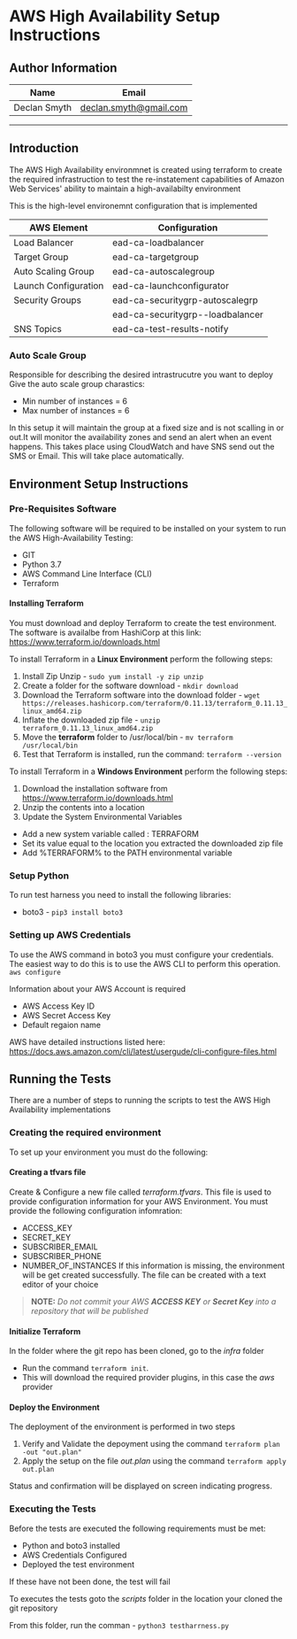 # AWS High Availability Setup Instructions

## Author Information

| Name          | Email                  |
| ------------- | ---------------------- |
| Declan Smyth  | declan.smyth@gmail.com |

---

## Introduction

The AWS High Availability environmnet is created using terraform to create the required infrastruction to test the re-instatement capabilities of Amazon Web Services' ability to maintain a high-availabilty environment

This is the high-level environemnt configuration that is implemented

| AWS Element          |  Configuration                   |
|----------------------|----------------------------------|
| Load Balancer        | ead-ca-loadbalancer              |
| Target Group         | ead-ca-targetgroup               |
| Auto Scaling Group   | ead-ca-autoscalegroup            |
| Launch Configuration | ead-ca-launchconfigurator        |
| Security Groups      | ead-ca-securitygrp-autoscalegrp  |
|                      | ead-ca-securitygrp--loadbalancer |
| SNS Topics           | ead-ca-test-results-notify       |

### Auto Scale Group

Responsible for describing the desired intrastrucutre you want to deploy
Give the auto scale group charastics:

* Min number of instances = 6
* Max number of instances = 6

In this setup it will maintain the group at a fixed size and is not scalling in or out.It will monitor the availability zones and send an alert when an event happens. This takes place using CloudWatch and have SNS send out the SMS or Email. This will take place automatically.

## Environment Setup Instructions

### Pre-Requisites Software

The following software will be required to be installed on your system to run the AWS High-Availability Testing:

* GIT
* Python 3.7
* AWS Command Line Interface (CLI)
* Terraform

#### Installing Terraform 
You must download and deploy Terraform to create the test environment. The software is availalbe from HashiCorp at this link: <https://www.terraform.io/downloads.html>

To install Terraform in a **Linux Environment** perform the following steps:

1. Install Zip Unzip - `sudo yum install -y zip unzip`
2. Create a folder for the software download - `mkdir download`
3. Download the Terraform software into the download folder - `wget https://releases.hashicorp.com/terraform/0.11.13/terraform_0.11.13_linux_amd64.zip`
4. Inflate the downloaded zip file - `unzip terraform_0.11.13_linux_amd64.zip`
5. Move the **terraform** folder to /usr/local/bin - `mv terraform /usr/local/bin`
6. Test that Terraform is installed, run the command: `terraform --version`

To install Terraform in a **Windows Environment** perform the following steps:

1. Download the installation software from <https://www.terraform.io/downloads.html>
2. Unzip the contents into a location
3. Update the System Environmental Variables
 * Add a new system variable called : TERRAFORM
 * Set its value equal to the location you extracted the downloaded zip file
 * Add %TERRAFORM% to the PATH environmental variable

### Setup Python

To run test harness you need to install the following libraries:

* boto3 - `pip3 install boto3`

### Setting up AWS Credentials

To use the AWS command in boto3 you must configure your credentials. The easiest way to do this is to use the AWS CLI to perform this operation.
`aws configure`

Information about your AWS Account is required

* AWS Access Key ID
* AWS Secret Access Key
* Default regaion name

AWS have detailed instructions listed here: <https://docs.aws.amazon.com/cli/latest/usergude/cli-configure-files.html>

## Running the Tests

There are a number of steps to running the scripts to test the AWS High Availability implementations

### Creating the required environment

To set up your environment you must do the following:

#### Creating a tfvars file
Create & Configure a new file called *terraform.tfvars*. This file is used to provide configuration information for your AWS Environment. You must provide the following configuration infomration:
 * ACCESS_KEY
 * SECRET_KEY
 * SUBSCRIBER_EMAIL
 * SUBSCRIBER_PHONE
 * NUMBER_OF_INSTANCES
If this information is missing, the environment will be get created successfully. The file can be created with a text editor of your choice

> **NOTE:** *Do not commit your AWS **ACCESS KEY**  or **Secret Key** into a repository that will be published*

#### Initialize Terraform

In the folder where the git repo has been cloned, go to the *infra* folder

* Run the command `terraform init`.
* This will download the required provider plugins, in this case the *aws* provider

#### Deploy the Environment

The deployment of the environment is performed in two steps

1. Verify and Validate the depoyment using the command `terraform plan -out "out.plan"`
2. Apply the setup on the file *out.plan* using the command `terraform apply out.plan`

Status and confirmation will be displayed on screen indicating progress. 

### Executing the Tests

Before the tests are  executed the following requirements must be met:

* Python and boto3 installed
* AWS Credentials Configured
* Deployed the test environment

If these have not been done, the test will fail

To executes the tests goto the *scripts* folder in the location your cloned the git repository

From this folder, run the comman - `python3 testharrness.py`
